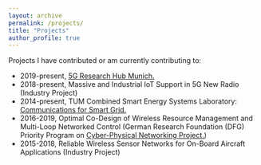 ```yaml
---
layout: archive
permalink: /projects/
title: "Projects"
author_profile: true
---
```


Projects I have contributed or am currently contributing to:

* 2019-present, <u><a href="https://www.ei.tum.de/en/lkn/research/5g-testbed-bayern/">5G Research Hub Munich</a>.</u>
* 2018-present, Massive and Industrial IoT Support in 5G New Radio (Industry Project)
* 2014-present, TUM Combined Smart Energy Systems Laboratory: <u><a href="https://www.ei.tum.de/en/lkn/research/dfg-tum-coses/">Communications for Smart Grid</a>.</u>
* 2016-2019, Optimal Co-Design of Wireless Resource Management and Multi-Loop Networked Control (German Research Foundation (DFG) Priority Program on <u><a href="https://www.ei.tum.de/en/lkn/research/dfg-cpn/">Cyber-Physical Networking Project</a>.</u>)
* 2015-2018, Reliable Wireless Sensor Networks for On-Board Aircraft Applications (Industry Project)


